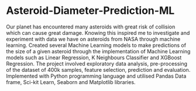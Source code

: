 # Asteroid-Diameter-Prediction-ML
Our planet has encountered many asteroids with great risk of collision which can cause great damage. Knowing this inspired me to investigate and experiment with data we have on asteroids from NASA through machine learning. 
Created several Machine Learning models to make predictions of the size of a given asteroid through the implementation of Machine Learning models such as Linear Regression, K Neighbours Classifier and XGBoost Regression. 
The project involved exploratory data analysis, pre-processing of the dataset of 400k samples, feature selection, prediction and evaluation. Implemented with Python programming language and utilised Pandas Data frame, Sci-kit Learn, Seaborn and Matplotlib libraries.
